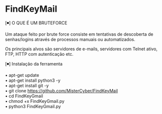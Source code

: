 # FindKeyMail


[◾] O QUE É UM BRUTEFORCE<br>

Um ataque feito por brute force consiste em tentativas de descoberta de senhas/logins através de processos manuais ou automatizados. 

Os principais alvos são servidores de e-mails, servidores com Telnet ativo, FTP, HTTP com autenticação etc.



[◾] Instalação da ferramenta<br>

• apt-get update<br>
• apt-get install python3 -y<br>
• apt-get install git -y<br>
• git clone https://github.com/MisterCyber/FindKeyMail<br>
• cd FindKeyGmail<br>
• chmod +x FindKeyGmail.py<br>
• python3 FindKeyGmail.py<br>

 

